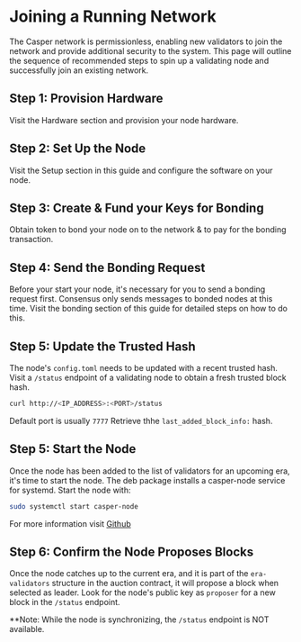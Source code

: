 Joining a Running Network
===========================

The Casper network is permissionless, enabling new validators to join the network and provide additional security to the system. This page will outline 
the sequence of recommended steps to spin up a validating node and successfully join an existing network. 

## Step 1: Provision Hardware
Visit the Hardware section and provision your node hardware.

## Step 2: Set Up the Node
Visit the Setup section in this guide and configure the software on your node.

## Step 3: Create & Fund your Keys for Bonding
Obtain token to bond your node on to the network & to pay for the bonding transaction.

## Step 4: Send the Bonding Request
Before your start your node, it's necessary for you to send a bonding request first. Consensus only sends messages to bonded nodes at this time.
Visit the bonding section of this guide for detailed steps on how to do this.

## Step 5: Update the Trusted Hash
The node's `config.toml` needs to be updated with a recent trusted hash. Visit a `/status` endpoint of a validating node to obtain a fresh trusted block hash.
```bash
curl http://<IP_ADDRESS>:<PORT>/status
```
Default port is usually `7777`  Retrieve thhe `last_added_block_info:` hash.

## Step 5: Start the Node
Once the node has been added to the list of validators for an upcoming era, it's time to start the node.  The deb package installs a casper-node service for
systemd. Start the node with:

```bash
sudo systemctl start casper-node
```

For more information visit [Github](https://github.com/CasperLabs/casper-node/blob/release-1.5.0/resources/production/README.md)

## Step 6: Confirm the Node Proposes Blocks
Once the node catches up to the current era, and it is part of the `era-validators` structure in the auction contract, it will propose a block when
selected as leader.  Look for the node's public key as `proposer` for a new block in the `/status` endpoint.

**Note: While the node is synchronizing, the `/status` endpoint is NOT available. 
